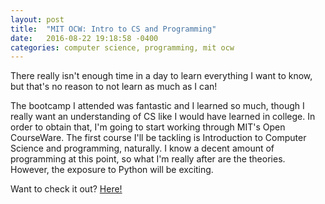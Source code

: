 ```yaml
---
layout: post
title:  "MIT OCW: Intro to CS and Programming"
date:   2016-08-22 19:18:58 -0400
categories: computer science, programming, mit ocw
---
```

There really isn't enough time in a day to learn everything I want to know, but that's no reason to not learn as much as I can!

The bootcamp I attended was fantastic and I learned so much, though I really want an understanding of CS like I would have learned in college. In order to obtain that, I'm going to start working through MIT's Open CourseWare. The first course I'll be tackling is Introduction to Computer Science and programming, naturally. I know a decent amount of programming at this point, so what I'm really after are the theories. However, the exposure to Python will be exciting.

Want to check it out? [Here!](http://ocw.mit.edu/courses/electrical-engineering-and-computer-science/6-00sc-introduction-to-computer-science-and-programming-spring-2011/)
